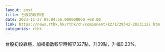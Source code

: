 ```yaml
---
layout: post
title: 台股初段靠穩
date: 2023-11-27 09:04:56.000000000 +08:00
link: https://news.rthk.hk/rthk/ch/component/k2/1729542-20231127.htm
categories: rthk
---
```


台股初段靠穩，加權指數較早時報17327點，升39點，升幅0.23%。
